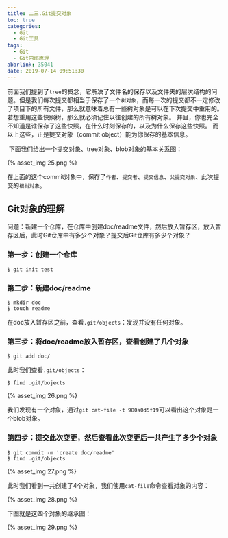```yaml
---
title: 二三.Git提交对象
toc: true
categories:
  - Git
  - Git工具
tags:
  - Git
  - Git内部原理
abbrlink: 35041
date: 2019-07-14 09:51:30
---
```


​	前面我们提到了`tree`的概念，它解决了文件名的保存以及文件夹的层次结构的问题。但是我们每次提交都相当于保存了一个`树对象`，而每一次的提交都不一定修改了项目下的所有文件，那么就意味着总有一些树对象是可以在下次提交中重用的。<!--more-->若想重用这些快照树，那么就必须记住以往创建的所有树对象。 并且，你也完全不知道是谁保存了这些快照，在什么时刻保存的，以及为什么保存这些快照。 而以上这些，正是提交对象（commit object）能为你保存的基本信息。

​	下面我们给出一个提交对象、tree对象、blob对象的基本关系图：

{% asset_img 25.png %}

在上面的这个commit对象中，保存了`作者`、`提交者`、`提交信息`、`父提交对象`、此次提交的`根树对象`。



## **Git对象的理解**

问题：新建一个仓库，在仓库中创建doc/readme文件，然后放入暂存区，放入暂存区后，此时Git仓库中有多少个对象？提交后Git仓库有多少个对象？

### **第一步：创建一个仓库**

```shell
$ git init test
```

### **第二步：新建doc/readme**

```shell
$ mkdir doc
$ touch readme
```

在doc放入暂存区之前，查看`.git/objects`：发现并没有任何对象。

### **第三步：将doc/readme放入暂存区，查看创建了几个对象**

```shell
$ git add doc/
```

此时我们查看`.git/objects`：

```shell
$ find .git/bojects
```

{% asset_img 26.png %}

我们发现有一个对象，通过`git cat-file -t 980a0d5f19`可以看出这个对象是一个blob对象。

### **第四步：提交此次变更，然后查看此次变更后一共产生了多少个对象**

```shell
$ git commit -m 'create doc/readme'
$ find .git/objects
```

{% asset_img 27.png %}

此时我们看到一共创建了4个对象，我们使用`cat-file`命令查看对象的内容：

{% asset_img 28.png %}

下图就是这四个对象的继承图：

{% asset_img 29.png %}